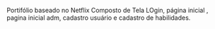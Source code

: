 
Portifólio baseado no Netflix
Composto de Tela LOgin, página inicial , pagina inicial adm, cadastro usuário e cadastro de habilidades.
